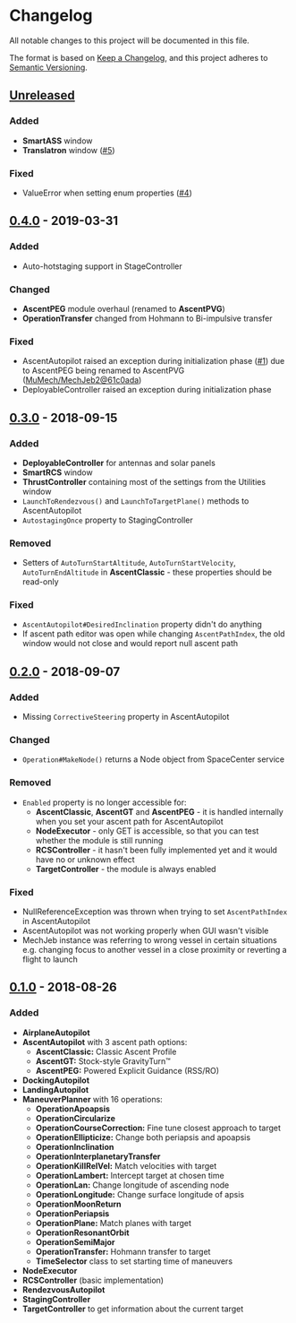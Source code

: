 # Changelog
All notable changes to this project will be documented in this file.

The format is based on [Keep a Changelog](https://keepachangelog.com/en/1.0.0/), and this project adheres to
[Semantic Versioning](https://semver.org/spec/v2.0.0.html).

## [Unreleased]
### Added
- **SmartASS** window
- **Translatron** window ([#5](https://github.com/Genhis/KRPC.MechJeb/pull/5))
### Fixed
- ValueError when setting enum properties
([#4](https://github.com/Genhis/KRPC.MechJeb/pull/4))

## [0.4.0] - 2019-03-31
### Added
- Auto-hotstaging support in StageController
### Changed
- **AscentPEG** module overhaul (renamed to **AscentPVG**)
- **OperationTransfer** changed from Hohmann to Bi-impulsive transfer
### Fixed
- AscentAutopilot raised an exception during initialization phase ([#1](https://github.com/Genhis/KRPC.MechJeb/issues/1))
due to AscentPEG being renamed to AscentPVG
([MuMech/MechJeb2@61c0ada](https://github.com/MuMech/MechJeb2/commit/61c0adae6bea4f2f4e9b02b86534d4f1993b9e8))
- DeployableController raised an exception during initialization phase

## [0.3.0] - 2018-09-15
### Added
- **DeployableController** for antennas and solar panels
- **SmartRCS** window
- **ThrustController** containing most of the settings from the Utilities window
- `LaunchToRendezvous()` and `LaunchToTargetPlane()` methods to AscentAutopilot
- `AutostagingOnce` property to StagingController
### Removed
- Setters of `AutoTurnStartAltitude`, `AutoTurnStartVelocity`, `AutoTurnEndAltitude` in **AscentClassic** - these
properties should be read-only
### Fixed
- `AscentAutopilot#DesiredInclination` property didn't do anything
- If ascent path editor was open while changing `AscentPathIndex`, the old window would not close and would report null
ascent path

## [0.2.0] - 2018-09-07
### Added
- Missing `CorrectiveSteering` property in AscentAutopilot
### Changed
- `Operation#MakeNode()` returns a Node object from SpaceCenter service
### Removed
- `Enabled` property is no longer accessible for:
  - **AscentClassic**, **AscentGT** and **AscentPEG** - it is handled internally when you set your ascent path for
  AscentAutopilot
  - **NodeExecutor** - only GET is accessible, so that you can test whether the module is still running
  - **RCSController** - it hasn't been fully implemented yet and it would have no or unknown effect
  - **TargetController** - the module is always enabled
### Fixed
- NullReferenceException was thrown when trying to set `AscentPathIndex` in AscentAutopilot
- AscentAutopilot was not working properly when GUI wasn't visible
- MechJeb instance was referring to wrong vessel in certain situations e.g. changing focus to another vessel in a close
proximity or reverting a flight to launch

## [0.1.0] - 2018-08-26
### Added
- **AirplaneAutopilot**
- **AscentAutopilot** with 3 ascent path options:
  - **AscentClassic:** Classic Ascent Profile
  - **AscentGT:** Stock-style GravityTurn™
  - **AscentPEG:** Powered Explicit Guidance (RSS/RO)
- **DockingAutopilot**
- **LandingAutopilot**
- **ManeuverPlanner** with 16 operations:
  - **OperationApoapsis**
  - **OperationCircularize**
  - **OperationCourseCorrection:** Fine tune closest approach to target
  - **OperationEllipticize:** Change both periapsis and apoapsis
  - **OperationInclination**
  - **OperationInterplanetaryTransfer**
  - **OperationKillRelVel:** Match velocities with target
  - **OperationLambert:** Intercept target at chosen time
  - **OperationLan:** Change longitude of ascending node
  - **OperationLongitude:** Change surface longitude of apsis
  - **OperationMoonReturn**
  - **OperationPeriapsis**
  - **OperationPlane:** Match planes with target
  - **OperationResonantOrbit**
  - **OperationSemiMajor**
  - **OperationTransfer:** Hohmann transfer to target
  - **TimeSelector** class to set starting time of maneuvers
- **NodeExecutor**
- **RCSController** (basic implementation)
- **RendezvousAutopilot**
- **StagingController**
- **TargetController** to get information about the current target

[Unreleased]: https://github.com/Genhis/KRPC.MechJeb/compare/v0.4.0...HEAD
[0.4.0]: https://github.com/Genhis/KRPC.MechJeb/compare/v0.3.0...v0.4.0
[0.3.0]: https://github.com/Genhis/KRPC.MechJeb/compare/v0.2.0...v0.3.0
[0.2.0]: https://github.com/Genhis/KRPC.MechJeb/compare/v0.1.0...v0.2.0
[0.1.0]: https://github.com/Genhis/KRPC.MechJeb/commit/6fafaaa41df39a60933d75cfd9c765c5aa8691f7
